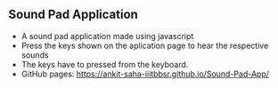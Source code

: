 ## Sound Pad Application
- A sound pad application made using javascript
- Press the keys shown on the aplication page to hear the respective sounds
- The keys have to pressed from the keyboard.
- GitHub pages: https://ankit-saha-iiitbbsr.github.io/Sound-Pad-App/

